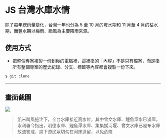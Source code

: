# JS 台灣水庫水情

除了每年總雨量變化，台灣一年也分為 5 至 10 月的豐水期和 11 月至 4 月的枯水期，而豐水期以梅雨、颱風為主要降雨來源。

## 使用方式
- 把整個專案複製一份到你的電腦裡，這裡指的「內容」不是只有檔案，而是指所有整個專案的歷史紀錄、分支、標籤等內容都會複製一份下來。
```sh
$ git clone
```

----

## 畫面截圖
![](https://i.imgur.com/C3ZYf29.png)
> 凱米颱風挹注下，全台水庫接近高水位，其中曾文水庫、鯉魚潭水已滿庫。水利署今指出，明德水庫、鯉魚潭水庫、集集攔河堰、曾文水庫已發布水庫放流警戒，請下游民眾切勿在河床逗留，以免危險
